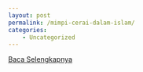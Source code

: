 ```yaml
---
layout: post
permalink: /mimpi-cerai-dalam-islam/
categories:
    - Uncategorized
---
```


[Baca Selengkapnya](/09)